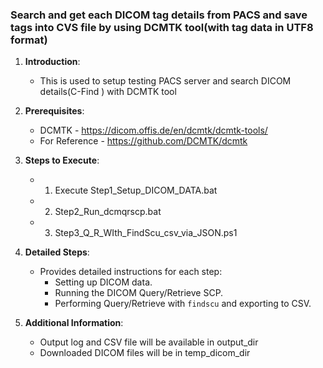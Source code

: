 ### Search and get each DICOM tag details from PACS and save tags into CVS file by using DCMTK tool(with tag data in UTF8 format)

1. **Introduction**:
   - This is used to setup testing PACS server and search DICOM details(C-Find ) with DCMTK tool

2. **Prerequisites**:
   - DCMTK - https://dicom.offis.de/en/dcmtk/dcmtk-tools/
   - For Reference - https://github.com/DCMTK/dcmtk

3. **Steps to Execute**:
   - 1. Execute Step1_Setup_DICOM_DATA.bat
   - 2. Step2_Run_dcmqrscp.bat
   - 3. Step3_Q_R_WIth_FindScu_csv_via_JSON.ps1

4. **Detailed Steps**:
   - Provides detailed instructions for each step:
     - Setting up DICOM data.
     - Running the DICOM Query/Retrieve SCP.
     - Performing Query/Retrieve with `findscu` and exporting to CSV.

5. **Additional Information**:
   - Output log and CSV file will be available in output_dir
   - Downloaded DICOM files will be in temp_dicom_dir
